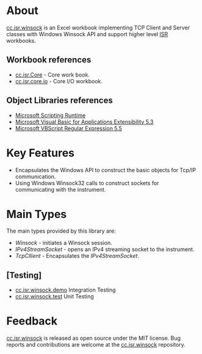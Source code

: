 # About

[cc.isr.winsock] is an Excel workbook implementing TCP Client and Server classes with Windows Winsock API and support higher level [ISR] workbooks.

## Workbook references

* [cc.isr.Core] - Core work book.
* [cc.isr.core.io] - Core I/O workbook.

## Object Libraries references

* [Microsoft Scripting Runtime]
* [Microsoft Visual Basic for Applications Extensibility 5.3]
* [Microsoft VBScript Regular Expression 5.5]

# Key Features

* Encapsulates the Windows API to construct the basic objects for Tcp/IP communication.
* Using Windows Winsock32 calls to construct sockets for communicating with the instrument.

# Main Types

The main types provided by this library are:

* _Winsock_ - initiates a Winsock session.
* _IPv4StreamSocket_ - opens an IPv4 streaming socket to the instrument.
* _TcpCllient_ - Encapsulates the _IPv4StreamSocket_.

## [Testing]

* [cc.isr.winsock.demo] Integration Testing
* [cc.isr.winsock.test] Unit Testing

# Feedback

[cc.isr.winsock] is released as open source under the MIT license.
Bug reports and contributions are welcome at the [cc.isr.winsock] repository.

[cc.isr.winsock]: https://github.com/ATECoder/vba.winsock
[cc.isr.winsock.demo]: https://github.com/ATECoder/vba.winsock/src/demo
[cc.isr.winsock.test]: https://github.com/ATECoder/vba.winsock/src/test

[cc.isr.Core]: https://github.com/ATECoder/vba.core
[cc.isr.core.io]: https://github.com/ATECoder/vba.core/src/io
[cc.isr.test.fx]: https://github.com/ATECoder/vba.core/src/testfx

[ISR]: https://www.integratedscientificresources.com

[Microsoft Scripting Runtime]: c:\windows\system32\scrrun.dll
[Microsoft Visual Basic for Applications Extensibility 5.3]: <c:/program&#32;files/common&#32;files/microsoft&#32;shared/vba/vba7.1/vbeui.dll>
[Microsoft VBScript Regular Expression 5.5]: <c:/windows/system32/vbscript.dll/3>

